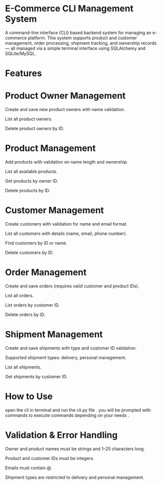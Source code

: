 # E-Commerce CLI Management System
A command-line interface (CLI) based backend system for managing an e-commerce platform. This system supports product and customer management, order processing, shipment tracking, and ownership records — all managed via a simple terminal interface using SQLAlchemy and SQLite/MySQL.

# Features
# Product Owner Management
Create and save new product owners with name validation.

List all product owners.

Delete product owners by ID.

# Product Management
Add products with validation on name length and ownership.

List all available products.

Get products by owner ID.

Delete products by ID.

# Customer Management
Create customers with validation for name and email format.

List all customers with details (name, email, phone number).

Find customers by ID or name.

Delete customers by ID.

# Order Management
Create and save orders (requires valid customer and product IDs).

List all orders.

List orders by customer ID.

Delete orders by ID.

# Shipment Management
Create and save shipments with type and customer ID validation.

Supported shipment types: delivery, personal management.

List all shipments.

Get shipments by customer ID.

# How to Use
open the  cli in terminal and run the cli.py file .
you will be prompted with commands to execute commands depending on your needs .



# Validation & Error Handling
Owner and product names must be strings and 1–25 characters long.

Product and customer IDs must be integers.

Emails must contain @.

Shipment types are restricted to delivery and personal management.